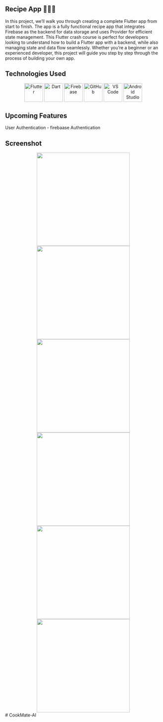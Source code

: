 ## Recipe App 🧑🏻‍🍳

In this project, we’ll walk you through creating a complete Flutter app from start to finish. The app is a fully functional recipe app that integrates Firebase as the backend for data storage and uses Provider for efficient state management.
This Flutter crash course is perfect for developers looking to understand how to build a Flutter app with a backend, while also managing state and data flow seamlessly. Whether you’re a beginner or an experienced developer, this project will guide you step by step through the process of building your own app.

## Technologies Used
<p align="center"> <img src="https://raw.githubusercontent.com/devicons/devicon/master/icons/flutter/flutter-original.svg" alt="Flutter" width="60" height="60"/> <img src="https://raw.githubusercontent.com/devicons/devicon/master/icons/dart/dart-original.svg" alt="Dart" width="60" height="60"/> <img src="https://www.vectorlogo.zone/logos/firebase/firebase-icon.svg" alt="Firebase" width="60" height="60"/> <img src="https://raw.githubusercontent.com/devicons/devicon/master/icons/github/github-original.svg" alt="GitHub" width="60" height="60"/> <img src="https://raw.githubusercontent.com/devicons/devicon/master/icons/vscode/vscode-original.svg" alt="VS Code" width="60" height="60"/> <img src="https://raw.githubusercontent.com/devicons/devicon/master/icons/androidstudio/androidstudio-original.svg" alt="Android Studio" width="60" height="60"/> </p>


## Upcoming Features 

User Authentication - firebaase Authentication

## Screenshot

<div align=center> <img src='asset/image5.png' width='300'> <img src='asset/image2.png' width='300'> <img src='asset/image3.png' width='300'> <img src='asset/image4.png' width='300'> <img src='asset/image1.png' width='300'> <img src='asset/image6.png' width='300'>
</div># CookMate-AI
